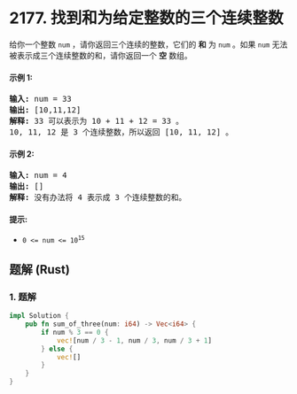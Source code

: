 # 2177. 找到和为给定整数的三个连续整数
给你一个整数 `num` ，请你返回三个连续的整数，它们的 **和** 为 `num` 。如果 `num` 无法被表示成三个连续整数的和，请你返回一个 **空** 数组。

#### 示例 1:
<pre>
<strong>输入:</strong> num = 33
<strong>输出:</strong> [10,11,12]
<strong>解释:</strong> 33 可以表示为 10 + 11 + 12 = 33 。
10, 11, 12 是 3 个连续整数，所以返回 [10, 11, 12] 。
</pre>

#### 示例 2:
<pre>
<strong>输入:</strong> num = 4
<strong>输出:</strong> []
<strong>解释:</strong> 没有办法将 4 表示成 3 个连续整数的和。
</pre>

#### 提示:
* <code>0 <= num <= 10<sup>15</sup></code>

## 题解 (Rust)

### 1. 题解
```Rust
impl Solution {
    pub fn sum_of_three(num: i64) -> Vec<i64> {
        if num % 3 == 0 {
            vec![num / 3 - 1, num / 3, num / 3 + 1]
        } else {
            vec![]
        }
    }
}
```
